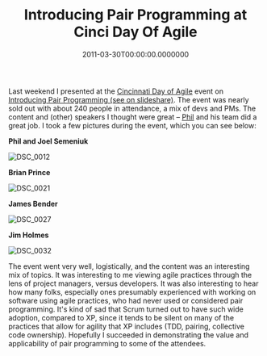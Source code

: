 ﻿---
title: Introducing Pair Programming at Cinci Day Of Agile
date: "2011-03-30T00:00:00.0000000"
featuredImage: /img/asus.jpg
---

Last weekend I presented at the [Cincinnati Day of Agile](https://cincydayofagile.org) event on [Introducing Pair Programming (see on slideshare)](https://www.slideshare.net/ardalis/introducing-pair-programming). The event was nearly sold out with about 240 people in attendance, a mix of devs and PMs. The content and (other) speakers I thought were great – [Phil](http://www.skimedic.com/blog) and his team did a great job. I took a few pictures during the event, which you can see below:

**Phil and Joel Semeniuk**

![DSC_0012](/img/DSC_0012_1.jpg "DSC_0012")

**Brian Prince**

![DSC_0021](/img/DSC_0021_1.jpg"DSC_0021")

**James Bender**

![DSC_0027](/img/DSC_0027_1.jpg"DSC_0027")

**Jim Holmes**

![DSC_0032](/img/DSC_0032_1.jpg"DSC_0032")

The event went very well, logistically, and the content was an interesting mix of topics. It was interesting to me viewing agile practices through the lens of project managers, versus developers. It was also interesting to hear how many folks, especially ones presumably experienced with working on software using agile practices, who had never used or considered pair programming. It's kind of sad that Scrum turned out to have such wide adoption, compared to XP, since it tends to be silent on many of the practices that allow for agility that XP includes (TDD, pairing, collective code ownership). Hopefully I succeeded in demonstrating the value and applicability of pair programming to some of the attendees.


